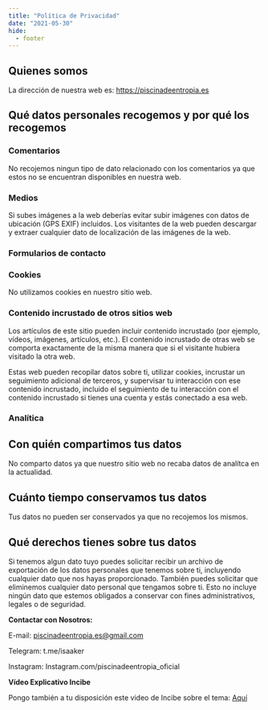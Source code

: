 ```yaml
---
title: "Política de Privacidad"
date: "2021-05-30"
hide:
  - footer
---
```


## Quienes somos

La dirección de nuestra web es: https://piscinadeentropia.es

## Qué datos personales recogemos y por qué los recogemos

### Comentarios

No recojemos ningun tipo de dato relacionado con los comentarios ya que estos no se encuentran disponibles en nuestra web. 

### Medios

Si subes imágenes a la web deberías evitar subir imágenes con datos de ubicación (GPS EXIF) incluidos. Los visitantes de la web pueden descargar y extraer cualquier dato de localización de las imágenes de la web.

### Formularios de contacto

### Cookies

No utilizamos cookies en nuestro sitio web.

### Contenido incrustado de otros sitios web

Los artículos de este sitio pueden incluir contenido incrustado (por ejemplo, vídeos, imágenes, artículos, etc.). El contenido incrustado de otras web se comporta exactamente de la misma manera que si el visitante hubiera visitado la otra web.

Estas web pueden recopilar datos sobre ti, utilizar cookies, incrustar un seguimiento adicional de terceros, y supervisar tu interacción con ese contenido incrustado, incluido el seguimiento de tu interacción con el contenido incrustado si tienes una cuenta y estás conectado a esa web.

### Analítica

## Con quién compartimos tus datos

No comparto datos ya que nuestro sitio web no recaba datos de analítca en la actualidad.

## Cuánto tiempo conservamos tus datos

Tus datos no pueden ser conservados ya que no recojemos los mismos.

## Qué derechos tienes sobre tus datos

Si tenemos algun dato tuyo puedes solicitar recibir un archivo de exportación de los datos personales que tenemos sobre ti, incluyendo cualquier dato que nos hayas proporcionado. También puedes solicitar que eliminemos cualquier dato personal que tengamos sobre ti. Esto no incluye ningún dato que estemos obligados a conservar con fines administrativos, legales o de seguridad.

**Contactar con Nosotros:**

E-mail: piscinadeentropia.es@gmail.com

Telegram: t.me/isaaker

Instagram: Instagram.com/piscinadeentropia\_oficial

**Vídeo Explicativo Incibe**

Pongo también a tu disposición este video de Incibe sobre el tema: [Aquí](https://youtu.be/WluUlbDVRkg)
